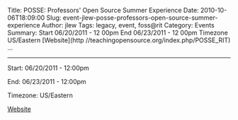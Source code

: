 Title: POSSE: Professors' Open Source Summer Experience
Date: 2010-10-06T18:09:00
Slug: event-jlew-posse-professors-open-source-summer-experience
Author: jlew
Tags: legacy, event, foss@rit
Category: Events
Summary: Start  06/20/2011 - 12 00pm  End  06/23/2011 - 12 00pm  Timezone  US/Eastern  [Website](http //teachingopensource.org/index.php/POSSE_RIT)   ... 

---
Start: 06/20/2011 - 12:00pm

End: 06/23/2011 - 12:00pm

Timezone: US/Eastern

[Website](http://teachingopensource.org/index.php/POSSE_RIT)

